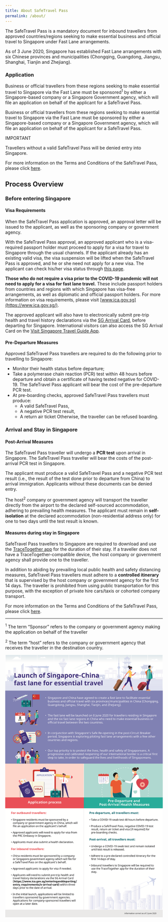 ```yaml
---
title: About SafeTravel Pass
permalink: /about/
---
```


The SafeTravel Pass is a mandatory document for inbound travellers from approved countries/regions seeking to make essential business and official travel to Singapore under Fast Lane arrangements.

As of 3 June 2020, Singapore has established Fast Lane arrangements with six Chinese provinces and municipalities (Chongqing, Guangdong, Jiangsu, Shanghai, Tianjin and Zhejiang).

### **Application**

Business or official travellers from these regions seeking to make essential travel to Singapore via the Fast Lane must be sponsored<sup>1</sup> by either a Singapore-based company or a Singapore Government agency, which will file an application on behalf of the applicant for a SafeTravel Pass.

Business or official travellers from these regions seeking to make essential travel to Singapore via the Fast Lane must be sponsored by either a Singapore-based company or a Singapore Government agency, which will file an application on behalf of the applicant for a SafeTravel Pass.

IMPORTANT

Travellers without a valid SafeTravel Pass will be denied entry into Singapore.

For more information on the Terms and Conditions of the SafeTravel Pass, please click [here]({{site.baseurl}}/terms-and-conditions).

## **Process Overview**

### **Before entering Singapore**

#### **Visa Requirements**

When the SafeTravel Pass application is approved, an approval letter will be issued to the applicant, as well as the sponsoring company or government agency.

With the SafeTravel Pass approval, an approved applicant who is a visa-required passport holder must proceed to apply for a visa for travel to Singapore through the usual channels. If the applicant already has an existing valid visa, the visa suspension will be lifted when the SafeTravel Pass is approved, and he or she need not apply for a new visa. The applicant can check his/her visa status through [this page](https://eservices.ica.gov.sg/esvclandingpage/save).

**Those who do not require a visa prior to the COVID-19 pandemic will not need to apply for a visa for fast lane travel.** These include passport holders from countries and regions with which Singapore has visa-free arrangements, as well as diplomatic and official passport holders. For more information on visa requirements, please visit [www.ica.gov.sg](https://www.ica.gov.sg/).

The approved applicant will also have to electronically submit pre-trip health and travel history declarations via the [SG Arrival Card](http://www.google.com), before departing for Singapore. International visitors can also access the SG Arrival Card on the [Visit Singapore Travel Guide App](http://www.google.com).

#### **Pre-Departure Measures**

Approved SafeTravel Pass travellers are required to do the following prior to travelling to Singapore:

- Monitor their health status before departure;
- Take a polymerase chain reaction (PCR) test within 48 hours before departure and obtain a certificate of having tested negative for COVID-19. The SafeTravel Pass applicant will bear the cost of the pre-departure PCR test.
- At pre-boarding checks, approved SafeTravel Pass travellers must produce:
  - A valid SafeTravel Pass,
  - A negative PCR test result,
  - A return air ticket
Otherwise, the traveller can be refused boarding.

### **Arrival and Stay in Singapore**

#### **Post-Arrival Measures**

The SafeTravel Pass traveller will undergo a **PCR test** upon arrival in Singapore. The SafeTravel Pass traveller will bear the costs of the post-arrival PCR test in Singapore.

The applicant must produce a valid SafeTravel Pass and a negative PCR test result (i.e., the result of the test done prior to departure from China) to arrival immigration. Applicants without these documents can be denied entry.

The host<sup>2</sup> company or government agency will transport the traveller directly from the airport to the declared self-sourced accommodation, adhering to prevailing health measures. The applicant must remain in **self-isolation** at the declared accommodation (non-residential address only) for one to two days until the test result is known.

#### **Measures during stay in Singapore**

SafeTravel Pass travellers to Singapore are required to download and use the [TraceTogether app](http://www.google.com) for the duration of their stay. If a traveller does not have a TraceTogether-compatible device, the host company or government agency shall provide one to the traveller.

In addition to abiding by prevailing local public health and safety distancing measures, SafeTravel Pass travellers must adhere to a **controlled itinerary** that is supervised by the host company or government agency for the first 14 days. The traveller is prohibited from using public transportation for this purpose, with the exception of private hire cars/taxis or cohorted company transport.

For more information on the Terms and Conditions of the SafeTravel Pass, please click [here]({{site.baseurl}}/terms-and-conditions).

----

<sup>1</sup> The term “Sponsor” refers to the company or government agency making the application on behalf of the traveller

<sup>2</sup> The term “host” refers to the company or government agency that receives the traveller in the destination country.

![image](/images/sg-cn-fastlane-sm.png)
